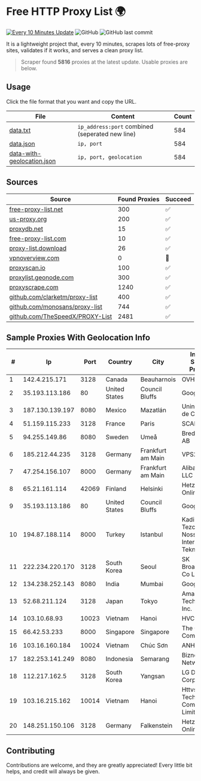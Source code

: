
# Free HTTP Proxy List 🌍

[![Every 10 Minutes Update](https://github.com/mertguvencli/http-proxy-list/actions/workflows/main.yml/badge.svg?branch=main)](https://github.com/mertguvencli/http-proxy-list/actions/workflows/main.yml)
![GitHub](https://img.shields.io/github/license/mertguvencli/http-proxy-list)
![GitHub last commit](https://img.shields.io/github/last-commit/mertguvencli/http-proxy-list)

It is a lightweight project that, every 10 minutes, scrapes lots of free-proxy sites, validates if it works, and serves a clean proxy list.


> Scraper found **5816** proxies at the latest update. Usable proxies are below.

## Usage

Click the file format that you want and copy the URL.


|File|Content|Count|
|----|-------|-----|
|[data.txt](https://raw.githubusercontent.com/mertguvencli/http-proxy-list/main/proxy-list/data.txt)|`ip_address:port` combined (seperated new line)|584|
|[data.json](https://raw.githubusercontent.com/mertguvencli/http-proxy-list/main/proxy-list/data.json)|`ip, port`|584|
|[data-with-geolocation.json](https://raw.githubusercontent.com/mertguvencli/http-proxy-list/main/proxy-list/data-with-geolocation.json)|`ip, port, geolocation`|584|

## Sources

|Source|Found Proxies|Succeed|
|------|-------------|-------|
|[free-proxy-list.net](https://free-proxy-list.net)|300|✅|
|[us-proxy.org](https://www.us-proxy.org)|200|✅|
|[proxydb.net](http://proxydb.net)|15|✅|
|[free-proxy-list.com](https://free-proxy-list.com/?page=&port=&type%5B%5D=http&type%5B%5D=https&up_time=0&search=Search)|10|✅|
|[proxy-list.download](https://www.proxy-list.download/HTTP)|26|✅|
|[vpnoverview.com](https://vpnoverview.com/privacy/anonymous-browsing/free-proxy-servers)|0|🚫|
|[proxyscan.io](https://www.proxyscan.io)|100|✅|
|[proxylist.geonode.com](https://proxylist.geonode.com/api/proxy-list?limit=300&page=1&sort_by=lastChecked&sort_type=desc&protocols=http,https)|300|✅|
|[proxyscrape.com](https://api.proxyscrape.com/v2/?request=displayproxies&protocol=http&timeout=10000&country=all&ssl=all&anonymity=all)|1240|✅|
|[github.com/clarketm/proxy-list](https://raw.githubusercontent.com/clarketm/proxy-list/master/proxy-list-raw.txt)|400|✅|
|[github.com/monosans/proxy-list](https://raw.githubusercontent.com/monosans/proxy-list/main/proxies/http.txt)|744|✅|
|[github.com/TheSpeedX/PROXY-List](https://raw.githubusercontent.com/TheSpeedX/PROXY-List/master/http.txt)|2481|✅|


## Sample Proxies With Geolocation Info

|#|Ip|Port|Country|City|Internet Service Provider|
|-|--|----|-------|----|-------------------------|
|1|142.4.215.171|3128|Canada|Beauharnois|OVH SAS|
|2|35.193.113.186|80|United States|Council Bluffs|Google LLC|
|3|187.130.139.197|8080|Mexico|Mazatlán|Uninet S.A. de C.V.|
|4|51.159.115.233|3128|France|Paris|SCALEWAY|
|5|94.255.149.86|8080|Sweden|Umeå|Bredband2 AB|
|6|185.212.44.235|3128|Germany|Frankfurt am Main|VPS2day.com|
|7|47.254.156.107|8000|Germany|Frankfurt am Main|Alibaba.com LLC|
|8|65.21.161.114|42069|Finland|Helsinki|Hetzner Online GmbH|
|9|35.193.113.186|80|United States|Council Bluffs|Google LLC|
|10|194.87.188.114|8000|Turkey|Istanbul|Kadir Huseyin Tezcan Nosspeed Internet Teknolojileri|
|11|222.234.220.170|3128|South Korea|Seoul|SK Broadband Co Ltd|
|12|134.238.252.143|8080|India|Mumbai|Google LLC|
|13|52.68.211.124|3128|Japan|Tokyo|Amazon Technologies Inc.|
|14|103.10.68.93|10023|Vietnam|Hanoi|HVC|
|15|66.42.53.233|8000|Singapore|Singapore|The Constant Company|
|16|103.16.160.184|10024|Vietnam|Chúc Sơn|ANH|
|17|182.253.141.249|8080|Indonesia|Semarang|Biznet Networks|
|18|112.217.162.5|3128|South Korea|Yangsan|LG DACOM Corporation|
|19|103.16.215.162|10014|Vietnam|Hanoi|Httvserver Technology Company Limited|
|20|148.251.150.106|3128|Germany|Falkenstein|Hetzner Online GmbH|



## Contributing

Contributions are welcome, and they are greatly appreciated! Every
little bit helps, and credit will always be given.

